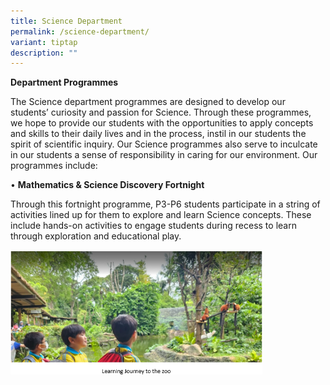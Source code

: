 ```yaml
---
title: Science Department
permalink: /science-department/
variant: tiptap
description: ""
---
```

<p><strong>Department Programmes</strong>
</p>
<p>The Science department programmes are designed to develop our students’
curiosity and passion for Science. Through these programmes, we hope to
provide our students with the opportunities to apply concepts and skills
to their daily lives and in the process, instil in our students the spirit
of scientific inquiry. Our Science programmes also serve to inculcate in
our students a sense of responsibility in caring for our environment. Our
programmes include:</p>
<p>• <strong>Mathematics &amp; Science Discovery Fortnight</strong>
</p>
<p>Through this fortnight programme, P3-P6 students participate in a string
of activities lined up for them to explore and learn Science concepts.
These include hands-on activities to engage students during recess to learn
through exploration and educational play.</p>
<p></p>
<div class="isomer-image-wrapper">
<img style="width: 80%;" height="auto" width="100%" alt="Zoo" src="/images/Departments/Science/LJZoo.png">
</div>
<p></p>